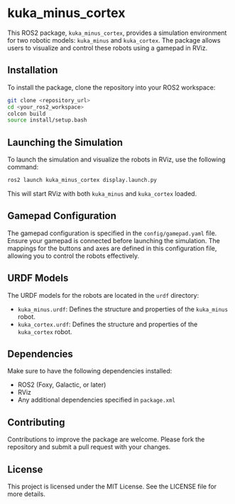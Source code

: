 # kuka_minus_cortex

This ROS2 package, `kuka_minus_cortex`, provides a simulation environment for two robotic models: `kuka_minus` and `kuka_cortex`. The package allows users to visualize and control these robots using a gamepad in RViz.

## Installation

To install the package, clone the repository into your ROS2 workspace:

```bash
git clone <repository_url>
cd <your_ros2_workspace>
colcon build
source install/setup.bash
```

## Launching the Simulation

To launch the simulation and visualize the robots in RViz, use the following command:

```bash
ros2 launch kuka_minus_cortex display.launch.py
```

This will start RViz with both `kuka_minus` and `kuka_cortex` loaded.

## Gamepad Configuration

The gamepad configuration is specified in the `config/gamepad.yaml` file. Ensure your gamepad is connected before launching the simulation. The mappings for the buttons and axes are defined in this configuration file, allowing you to control the robots effectively.

## URDF Models

The URDF models for the robots are located in the `urdf` directory:

- `kuka_minus.urdf`: Defines the structure and properties of the `kuka_minus` robot.
- `kuka_cortex.urdf`: Defines the structure and properties of the `kuka_cortex` robot.

## Dependencies

Make sure to have the following dependencies installed:

- ROS2 (Foxy, Galactic, or later)
- RViz
- Any additional dependencies specified in `package.xml`

## Contributing

Contributions to improve the package are welcome. Please fork the repository and submit a pull request with your changes.

## License

This project is licensed under the MIT License. See the LICENSE file for more details.